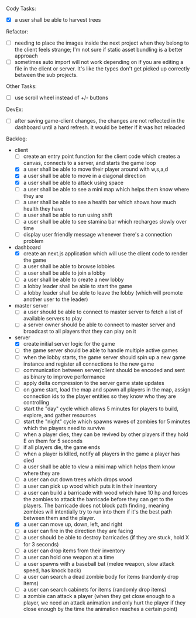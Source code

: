 Cody Tasks:

- [x] a user shall be able to harvest trees

Refactor:

- [ ] needing to place the images inside the next project when they belong to the client feels strange; I'm not sure if static asset bundling is a better approach
- [ ] sometimes auto import will not work depending on if you are editing a file in the client or server. It's like the types don't get picked up correctly between the sub projects.

Other Tasks:

- [ ] use scroll wheel instead of +/- buttons

DevEx:

- [ ] after saving game-client changes, the changes are not reflected in the dashboard until a hard refresh. it would be better if it was hot reloaded

Backlog:

- client
  - [ ] create an entry point function for the client code which creates a canvas, connects to a server, and starts the game loop
  - [x] a user shall be able to move their player around with w,s,a,d
  - [x] a user shall be able to move in a diagonal direction
  - [x] a user shall be able to attack using space
  - [ ] a user shall be able to see a mini map which helps them know where they are
  - [ ] a user shall be able to see a health bar which shows how much health they have
  - [ ] a user shall be able to run using shift
  - [ ] a user shall be able to see stamina bar which recharges slowly over time
  - [ ] display user friendly message whenever there's a connection problem
- dashboard
  - [x] create an next.js application which will use the client code to render the game
  - [ ] a user shall be able to browse lobbies
  - [ ] a user shall be able to join a lobby
  - [ ] a user shall be able to create a new lobby
  - [ ] a lobby leader shall be able to start the game
  - [ ] a lobby leader shall be able to leave the lobby (which will promote another user to the leader)
- master server
  - [ ] a user should be able to connect to master server to fetch a list of available servers to play
  - [ ] a server owner should be able to connect to master server and broadcast to all players that they can play on it
- server
  - [x] create initial server logic for the game
  - [ ] the game server should be able to handle multiple active games
  - [ ] when the lobby starts, the game server should spin up a new game instance and register all connections to the new game
  - [ ] communication between server/client should be encoded and sent as binary to improve performance
  - [ ] apply delta compression to the server game state updates
  - [ ] on game start, load the map and spawn all players in the map, assign connection ids to the player entities so they know who they are controlling
  - [ ] start the "day" cycle which allows 5 minutes for players to build, explore, and gather resources
  - [ ] start the "night" cycle which spawns waves of zombies for 5 minutes which the players need to survive
  - [ ] when a player dies, they can be revived by other players if they hold E on them for 5 seconds
  - [ ] if all players die, the game ends
  - [ ] when a player is killed, notify all players in the game a player has died
  - [ ] a user shall be able to view a mini map which helps them know where they are
  - [ ] a user can cut down trees which drops wood
  - [ ] a user can pick up wood which puts it in their inventory
  - [ ] a user can build a barricade with wood which have 10 hp and forces the zombies to attack the barricade before they can get to the players. The barricade does not block path finding, meaning zombies will intentially try to run into them if it's the best path between them and the player.
  - [x] a user can move up, down, left, and right
  - [ ] a user can fire in the direction they are facing
  - [ ] a user should be able to destroy barricades (if they are stuck, hold X for 3 seconds)
  - [ ] a user can drop items from their inventory
  - [ ] a user can hold one weapon at a time
  - [ ] a user spawns with a baseball bat (melee weapon, slow attack speed, has knock back)
  - [ ] a user can search a dead zombie body for items (randomly drop items)
  - [ ] a user can search cabinets for items (randomly drop items)
  - [ ] a zombie can attack a player (when they get close enough to a player, we need an attack animation and only hurt the player if they close enough by the time the animation reaches a certain point)
